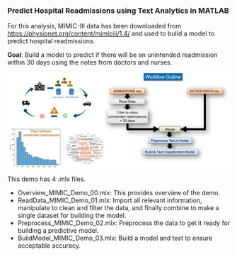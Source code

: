 ### Predict Hospital Readmissions using Text Analytics in MATLAB
For this analysis, MIMIC-III data has been downloaded from https://physionet.org/content/mimiciii/1.4/ and used to bulid a model to predict hospital readmissions.

**Goal**: Build a model to predict if there will be an unintended readmission within 30 days using the notes from doctors and nurses.

![](Picture2.png)

This demo has 4 .mlx files.
* Overview_MIMIC_Demo_00.mlx: This provides overview of the demo.
* ReadData_MIMIC_Demo_01.mlx: Import all relevant information, manipulate to clean and filter the data, and finally combine to make a single dataset for building the model.
* Preprocess_MIMIC_Demo_02.mlx: Preprocess the data to get it ready for building a predictive model.
* BuildModel_MIMIC_Demo_03.mlx: Build a model and test to ensure acceptable accuracy.
